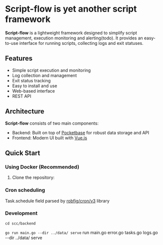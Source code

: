 # Script-flow is yet another script framework

**Script-flow** is a lightweight framework designed to simplify script management, execution monitoring and alerting(todo). It provides an easy-to-use interface for running scripts, collecting logs and exit statuses.

## Features

- Simple script execution and monitoring
- Log collection and management
- Exit status tracking
- Easy to install and use
- Web-based interface
- REST API

## Architecture

**Script-flow** consists of two main components:

- Backend: Built on top of [Pocketbase](https://pocketbase.io/) for robust data storage and API
- Frontend: Modern UI built with [Vue.js](https://vuejs.org/)

## Quick Start

### Using Docker (Recommended)

1. Clone the repository:

### Cron scheduling

Task.schedule field parsed by [robfig/cron/v3](https://pkg.go.dev/github.com/robfig/cron/v3) library

### Development

`cd scc/backend`

`go run main.go --dir ../data/ serve`
run main.go error.go tasks.go logs.go --dir ../data/ serve
